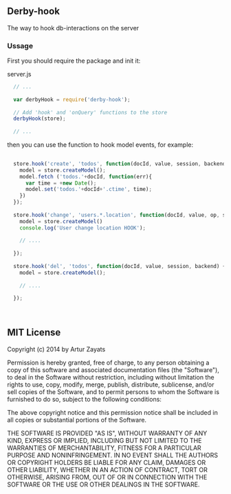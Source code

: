 ## Derby-hook

The way to hook db-interactions on the server

### Ussage

First you should require the package and init it:

server.js

```js
  // ...
  
  var derbyHook = require('derby-hook');
  
  // Add 'hook' and 'onQuery' functions to the store 
  derbyHook(store);
  
  // ...
```

then you can use the function to hook model events, for example:

```js
  
  store.hook('create', 'todos', function(docId, value, session, backend) {
    model = store.createModel();
    model.fetch ('todos.'+docId, function(err){
      var time = +new Date();
      model.set('todos.'+docId+'.ctime', time);
    })
  });
  
  store.hook('change', 'users.*.location', function(docId, value, op, session, backend){
    model = store.createModel()
    console.log('User change location HOOK');
    
    // ....
    
  });
  
  store.hook('del', 'todos', function(docId, value, session, backend) {
    model = store.createModel();
    
    // ....
    
  });
  
  
```

## MIT License
Copyright (c) 2014 by Artur Zayats

Permission is hereby granted, free of charge, to any person obtaining a copy
of this software and associated documentation files (the "Software"), to deal
in the Software without restriction, including without limitation the rights
to use, copy, modify, merge, publish, distribute, sublicense, and/or sell
copies of the Software, and to permit persons to whom the Software is
furnished to do so, subject to the following conditions:

The above copyright notice and this permission notice shall be included in
all copies or substantial portions of the Software.

THE SOFTWARE IS PROVIDED "AS IS", WITHOUT WARRANTY OF ANY KIND, EXPRESS OR
IMPLIED, INCLUDING BUT NOT LIMITED TO THE WARRANTIES OF MERCHANTABILITY,
FITNESS FOR A PARTICULAR PURPOSE AND NONINFRINGEMENT. IN NO EVENT SHALL THE
AUTHORS OR COPYRIGHT HOLDERS BE LIABLE FOR ANY CLAIM, DAMAGES OR OTHER
LIABILITY, WHETHER IN AN ACTION OF CONTRACT, TORT OR OTHERWISE, ARISING FROM,
OUT OF OR IN CONNECTION WITH THE SOFTWARE OR THE USE OR OTHER DEALINGS IN
THE SOFTWARE.

